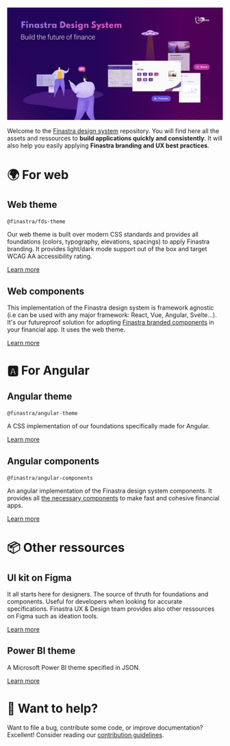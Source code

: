 ![](./.github/assets/banner_home.png)

Welcome to the [Finastra design system](https://design.fusionfabric.cloud/) repository. You will find here all the assets and ressources to **build applications quickly and consistently**. It will also help you easily applying **Finastra branding and UX best practices**.

# 🌍 For web

## Web theme

`@finastra/fds-theme`

Our web theme is built over modern CSS standards and provides all foundations (colors, typography, elevations, spacings) to apply Finastra branding. It provides light/dark mode support out of the box and target WCAG AA accessibility rating.

[Learn more](./themes/fds-theme/README.md)

## Web components

This implementation of the Finastra design system is framework agnostic (i.e can be used with any major framework: React, Vue, Angular, Svelte...). It's our futureproof solution for adopting [Finastra branded components](https://master--62216556f4e751003a75d602.chromatic.com/) in your financial app. It uses the web theme.

[Learn more](./libs/web-components/README.md)

# 🅰️ For Angular

## Angular theme

`@finastra/angular-theme`

A CSS implementation of our foundations specifically made for Angular.

[Learn more](./themes/angular-theme/README.md)

## Angular components

`@finastra/angular-components`

An angular implementation of the Finastra design system components. It provides all [the necessary components](https://lucid-bassi-bfa8cc.netlify.app/) to make fast and cohesive financial apps.

[Learn more](./libs/angular-components/README.md)

# 📦 Other ressources

## UI kit on Figma

It all starts here for designers. The source of thruth for foundations and components. Useful for developers when looking for accurate specifications. Finastra UX & Design team provides also other ressources on Figma such as ideation tools.

[Learn more](https://www.figma.com/@finastra)

## Power BI theme

A Microsoft Power BI theme specified in JSON.

[Learn more](./themes/power-bi-theme/README.md)

# 💌 Want to help?

Want to file a bug, contribute some code, or improve documentation?
Excellent! Consider reading our [contribution guidelines](./CONTRIBUTING.md).

